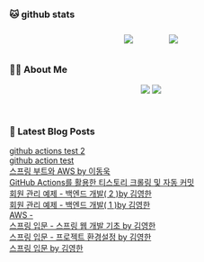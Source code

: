 
###  🐱 github stats  

<div id="main" align="center">
    <img src="https://github-readme-stats.vercel.app/api?username=ingyeomnote&count_private=true&show_icons=true&theme=radical"
        style="height: auto; margin-left: 20px; margin-right: 20px; padding: 10px;"/>
    <img src="https://github-readme-stats.vercel.app/api/top-langs/?username=ingyeomnote&layout=compact"   
        style="height: auto; margin-left: 20px; margin-right: 20px; padding: 10px;"/>
</div>

###  💁‍♀️ About Me  
<p align="center">
    <a href="https://inkyeomnote.tistory.com/"><img src="https://img.shields.io/badge/Blog-FF5722?style=flat-square&logo=Blogger&logoColor=white"/></a>
    <a href="mailto:kng03318@gmail.com"><img src="https://img.shields.io/badge/Gmail-d14836?style=flat-square&logo=Gmail&logoColor=white&link=kng03318@gmail.com"/></a>
</p>

<br>

### 📕 Latest Blog Posts   

<a href ="https://inkyeomnote.tistory.com/44"> github actions test 2 </a> <br><a href ="https://inkyeomnote.tistory.com/43"> github action test </a> <br><a href ="https://inkyeomnote.tistory.com/42"> 스프링 부트와 AWS by 이동욱 </a> <br><a href ="https://inkyeomnote.tistory.com/41"> GitHub Actions를 활용한 티스토리 크롤링 및 자동 커밋 </a> <br><a href ="https://inkyeomnote.tistory.com/39"> 회원 관리 예제 - 백엔드 개발( 2 )by 김영한 </a> <br><a href ="https://inkyeomnote.tistory.com/23"> 회원 관리 예제 - 백엔드 개발( 1 )by 김영한 </a> <br><a href ="https://inkyeomnote.tistory.com/37"> AWS - </a> <br><a href ="https://inkyeomnote.tistory.com/16"> 스프링 입문 - 스프링 웹 개발 기초 by 김영한 </a> <br><a href ="https://inkyeomnote.tistory.com/7"> 스프링 입문 - 프로젝트 환경설정 by 김영한 </a> <br><a href ="https://inkyeomnote.tistory.com/36"> 스프링 입문 by 김영한 </a> <br>